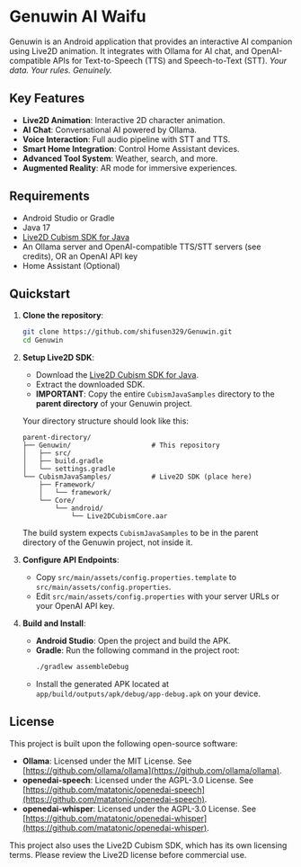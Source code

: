 # Genuwin AI Waifu

Genuwin is an Android application that provides an interactive AI companion using Live2D animation. It integrates with Ollama for AI chat, and OpenAI-compatible APIs for Text-to-Speech (TTS) and Speech-to-Text (STT). *Your data. Your rules. Genuinely.*

## Key Features

- **Live2D Animation**: Interactive 2D character animation.
- **AI Chat**: Conversational AI powered by Ollama.
- **Voice Interaction**: Full audio pipeline with STT and TTS.
- **Smart Home Integration**: Control Home Assistant devices.
- **Advanced Tool System**: Weather, search, and more.
- **Augmented Reality**: AR mode for immersive experiences.

## Requirements

- Android Studio or Gradle
- Java 17
- [Live2D Cubism SDK for Java](https://github.com/Live2D/CubismJavaFramework)
- An Ollama server and OpenAI-compatible TTS/STT servers (see credits), OR an OpenAI API key
- Home Assistant (Optional)

## Quickstart

1.  **Clone the repository**:
    ```bash
    git clone https://github.com/shifusen329/Genuwin.git
    cd Genuwin
    ```
2.  **Setup Live2D SDK**:
    - Download the [Live2D Cubism SDK for Java](https://www.live2d.com/en/sdk/download/cubism/).
    - Extract the downloaded SDK.
    - **IMPORTANT**: Copy the entire `CubismJavaSamples` directory to the **parent directory** of your Genuwin project.
    
    Your directory structure should look like this:
    ```
    parent-directory/
    ├── Genuwin/                    # This repository
    │   ├── src/
    │   ├── build.gradle
    │   └── settings.gradle
    └── CubismJavaSamples/          # Live2D SDK (place here)
        ├── Framework/
        │   └── framework/
        └── Core/
            └── android/
                └── Live2DCubismCore.aar
    ```
    
    The build system expects `CubismJavaSamples` to be in the parent directory of the Genuwin project, not inside it.
3.  **Configure API Endpoints**:
    - Copy `src/main/assets/config.properties.template` to `src/main/assets/config.properties`.
    - Edit `src/main/assets/config.properties` with your server URLs or your OpenAI API key.
4.  **Build and Install**:
    - **Android Studio**: Open the project and build the APK.
    - **Gradle**: Run the following command in the project root:
      ```bash
      ./gradlew assembleDebug
      ```
    - Install the generated APK located at `app/build/outputs/apk/debug/app-debug.apk` on your device.

## License

This project is built upon the following open-source software:

- **Ollama**: Licensed under the MIT License. See [https://github.com/ollama/ollama](https://github.com/ollama/ollama).
- **openedai-speech**: Licensed under the AGPL-3.0 License. See [https://github.com/matatonic/openedai-speech](https://github.com/matatonic/openedai-speech).
- **openedai-whisper**: Licensed under the AGPL-3.0 License. See [https://github.com/matatonic/openedai-whisper](https://github.com/matatonic/openedai-whisper).

This project also uses the Live2D Cubism SDK, which has its own licensing terms. Please review the Live2D license before commercial use.
